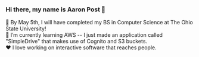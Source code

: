 ### Hi there, my name is Aaron Post 👋   
🔭 By May 5th, I will have completed my BS in Computer Science at The Ohio State University!   
🌱 I’m currently learning AWS -- I just made an application called "SimpleDrive" that makes use of Cognito and S3 buckets.   
❤️ I love working on interactive software that reaches people.
